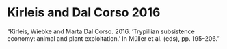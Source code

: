 # Kirleis and Dal Corso 2016

“Kirleis, Wiebke and Marta Dal Corso. 2016. ‘Trypillian subsistence economy: animal and plant exploitation.’ In Müller et al. (eds), pp. 195–206.”